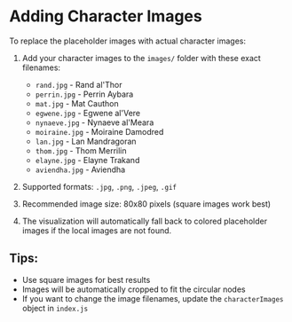 # Adding Character Images

To replace the placeholder images with actual character images:

1. Add your character images to the `images/` folder with these exact filenames:
   - `rand.jpg` - Rand al'Thor
   - `perrin.jpg` - Perrin Aybara
   - `mat.jpg` - Mat Cauthon
   - `egwene.jpg` - Egwene al'Vere
   - `nynaeve.jpg` - Nynaeve al'Meara
   - `moiraine.jpg` - Moiraine Damodred
   - `lan.jpg` - Lan Mandragoran
   - `thom.jpg` - Thom Merrilin
   - `elayne.jpg` - Elayne Trakand
   - `aviendha.jpg` - Aviendha

2. Supported formats: `.jpg`, `.png`, `.jpeg`, `.gif`

3. Recommended image size: 80x80 pixels (square images work best)

4. The visualization will automatically fall back to colored placeholder images if the local images are not found.

## Tips:
- Use square images for best results
- Images will be automatically cropped to fit the circular nodes
- If you want to change the image filenames, update the `characterImages` object in `index.js`
